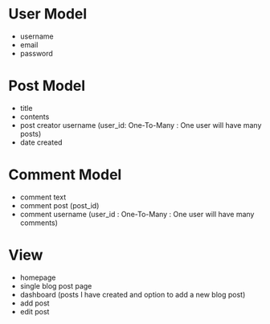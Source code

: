 # User Model

- username
- email
- password


# Post Model

- title
- contents
- post creator username (user_id: One-To-Many : One user will have many posts)
- date created

# Comment Model

- comment text
- comment post (post_id)
- comment username (user_id : One-To-Many : One user will have many comments)

# View
- homepage
- single blog post page
- dashboard (posts I have created and option to add a new blog post)
- add post
- edit post